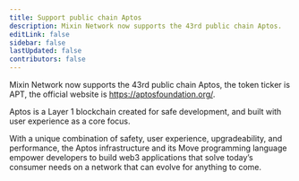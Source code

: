 ```yaml
---
title: Support public chain Aptos
description: Mixin Network now supports the 43rd public chain Aptos.
editLink: false
sidebar: false
lastUpdated: false
contributors: false
---
```


Mixin Network now supports the 43rd public chain Aptos, the token ticker is APT, the official website is https://aptosfoundation.org/.

Aptos is a Layer 1 blockchain created for safe development, and built with user experience as a core focus.

With a unique combination of safety, user experience, upgradeability, and performance, the Aptos infrastructure and its Move programming language empower developers to build web3 applications that solve today’s consumer needs on a network that can evolve for anything to come.